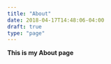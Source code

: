 ```yaml
---
title: "About"
date: 2018-04-17T14:48:06-04:00
draft: true
type: "page"
---
```


**This is my About page**
